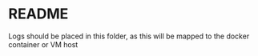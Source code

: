 # README

Logs should be placed in this folder, as this will be mapped to the docker container or VM host
